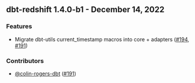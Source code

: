 ## dbt-redshift 1.4.0-b1 - December 14, 2022
### Features
- Migrate dbt-utils current_timestamp macros into core + adapters ([#194](https://github.com/dbt-labs/dbt-redshift/issues/194), [#191](https://github.com/dbt-labs/dbt-redshift/pull/191))

### Contributors
- [@colin-rogers-dbt](https://github.com/colin-rogers-dbt) ([#191](https://github.com/dbt-labs/dbt-redshift/pull/191))
